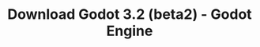 ---
# Generated by /tools/generators/src/download_archive_generator !!! do not edit by hand !!!
title: 'Download Godot 3.2 (beta2) - Godot Engine'
type: 'download/archive'
name: '3.2'
flavor: 'beta2'
release_date: '2019-11-22T03:00:00-00:00'
release_notes: 'article/dev-snapshot-godot-3-2-beta-2/'
primaryPlatforms:
  - 'android.apk'
  - 'macos.universal'
  - 'windows.64'
  - 'linux_server.headless.64'
  - 'web'
  - 'templates'
links:
  android.apk:
    name: 'android.apk'
    title: 'Android'
    caption: 'Universal APK (ARM64 + ARMv7 + x86_64 + x86)'
    tags:
      - 'APK download'
      - 'ARM64/v7'
      - 'x86 (64 & 32 bit)'
    hosts:
      github_builds:
        regular: 'https://github.com/godotengine/godot-builds/releases/download/3.2-beta2/Godot_v3.2-beta2_android_editor.apk'
        mono: '#'
      github:
        regular: 'https://github.com/godotengine/godot/releases/download/3.2-beta2/Godot_v3.2-beta2_android_editor.apk'
        mono: '#'
  macos.universal:
    name: 'macos.universal'
    title: 'macOS'
    caption: 'Universal (x86_64 + Apple Silicon)'
    tags:
      - 'Intel/Apple Silicon'
      - '64 bit'
    hosts:
      github_builds:
        regular: 'https://github.com/godotengine/godot-builds/releases/download/3.2-beta2/Godot_v3.2-beta2_osx.universal.zip'
        mono: 'https://github.com/godotengine/godot-builds/releases/download/3.2-beta2/Godot_v3.2-beta2_mono_osx.universal.zip'
      github:
        regular: 'https://github.com/godotengine/godot/releases/download/3.2-beta2/Godot_v3.2-beta2_osx.universal.zip'
        mono: 'https://github.com/godotengine/godot/releases/download/3.2-beta2/Godot_v3.2-beta2_mono_osx.universal.zip'
  windows.64:
    name: 'windows.64'
    title: 'Windows'
    caption: 'Standard (x86_64)'
    tags:
      - '64 bit'
    hosts:
      github_builds:
        regular: 'https://github.com/godotengine/godot-builds/releases/download/3.2-beta2/Godot_v3.2-beta2_win64.exe.zip'
        mono: 'https://github.com/godotengine/godot-builds/releases/download/3.2-beta2/Godot_v3.2-beta2_mono_win64.zip'
      github:
        regular: 'https://github.com/godotengine/godot/releases/download/3.2-beta2/Godot_v3.2-beta2_win64.exe.zip'
        mono: 'https://github.com/godotengine/godot/releases/download/3.2-beta2/Godot_v3.2-beta2_mono_win64.zip'
  linux_server.headless.64:
    name: 'linux_server.headless.64'
    title: 'Linux Server'
    caption: 'Headless (x86_64)'
    tags:
      - '64 bit'
      - 'Headless'
    hosts:
      github_builds:
        regular: 'https://github.com/godotengine/godot-builds/releases/download/3.2-beta2/Godot_v3.2-beta2_linux_headless.64.zip'
        mono: 'https://github.com/godotengine/godot-builds/releases/download/3.2-beta2/Godot_v3.2-beta2_mono_linux_headless_64.zip'
      github:
        regular: 'https://github.com/godotengine/godot/releases/download/3.2-beta2/Godot_v3.2-beta2_linux_headless.64.zip'
        mono: 'https://github.com/godotengine/godot/releases/download/3.2-beta2/Godot_v3.2-beta2_mono_linux_headless_64.zip'
  web:
    name: 'web'
    title: 'Web editor'
    caption: ''
    tags:
      - 'Self-hosted'
      - 'Cross-platform'
    hosts:
      github_builds:
        regular: 'https://github.com/godotengine/godot-builds/releases/download/3.2-beta2/Godot_v3.2-beta2_web_editor.zip'
        mono: '#'
      github:
        regular: 'https://github.com/godotengine/godot/releases/download/3.2-beta2/Godot_v3.2-beta2_web_editor.zip'
        mono: '#'
  linux.64:
    name: 'linux.64'
    title: 'Linux'
    caption: 'Standard (x86_64)'
    tags:
      - '64 bit'
    hosts:
      github_builds:
        regular: 'https://github.com/godotengine/godot-builds/releases/download/3.2-beta2/Godot_v3.2-beta2_x11.64.zip'
        mono: 'https://github.com/godotengine/godot-builds/releases/download/3.2-beta2/Godot_v3.2-beta2_mono_x11_64.zip'
      github:
        regular: 'https://github.com/godotengine/godot/releases/download/3.2-beta2/Godot_v3.2-beta2_x11.64.zip'
        mono: 'https://github.com/godotengine/godot/releases/download/3.2-beta2/Godot_v3.2-beta2_mono_x11_64.zip'
  linux.32:
    name: 'linux.32'
    title: 'Linux'
    caption: 'Standard (x86)'
    tags:
      - '32 bit'
    hosts:
      github_builds:
        regular: 'https://github.com/godotengine/godot-builds/releases/download/3.2-beta2/Godot_v3.2-beta2_x11.32.zip'
        mono: 'https://github.com/godotengine/godot-builds/releases/download/3.2-beta2/Godot_v3.2-beta2_mono_x11_32.zip'
      github:
        regular: 'https://github.com/godotengine/godot/releases/download/3.2-beta2/Godot_v3.2-beta2_x11.32.zip'
        mono: 'https://github.com/godotengine/godot/releases/download/3.2-beta2/Godot_v3.2-beta2_mono_x11_32.zip'
  windows.32:
    name: 'windows.32'
    title: 'Windows'
    caption: 'Standard (x86)'
    tags:
      - '32 bit'
    hosts:
      github_builds:
        regular: 'https://github.com/godotengine/godot-builds/releases/download/3.2-beta2/Godot_v3.2-beta2_win32.exe.zip'
        mono: 'https://github.com/godotengine/godot-builds/releases/download/3.2-beta2/Godot_v3.2-beta2_mono_win32.zip'
      github:
        regular: 'https://github.com/godotengine/godot/releases/download/3.2-beta2/Godot_v3.2-beta2_win32.exe.zip'
        mono: 'https://github.com/godotengine/godot/releases/download/3.2-beta2/Godot_v3.2-beta2_mono_win32.zip'
  linux_server.64:
    name: 'linux_server.64'
    title: 'Linux Server'
    caption: 'Standard (x86_64)'
    tags:
      - '64 bit'
    hosts:
      github_builds:
        regular: 'https://github.com/godotengine/godot-builds/releases/download/3.2-beta2/Godot_v3.2-beta2_linux_server.64.zip'
        mono: 'https://github.com/godotengine/godot-builds/releases/download/3.2-beta2/Godot_v3.2-beta2_mono_linux_server_64.zip'
      github:
        regular: 'https://github.com/godotengine/godot/releases/download/3.2-beta2/Godot_v3.2-beta2_linux_server.64.zip'
        mono: 'https://github.com/godotengine/godot/releases/download/3.2-beta2/Godot_v3.2-beta2_mono_linux_server_64.zip'
  aar_library:
    name: 'aar_library'
    title: 'AAR library'
    caption: ''
    tags:
      - 'Android plugins'
      - 'Java'
      - 'Kotlin'
    hosts:
      github_builds:
        regular: 'https://github.com/godotengine/godot-builds/releases/download/3.2-beta2/godot-lib.3.2.beta2.release.aar'
        mono: 'https://github.com/godotengine/godot-builds/releases/download/3.2-beta2/godot-lib.3.2.beta2.mono.release.aar'
      github:
        regular: 'https://github.com/godotengine/godot/releases/download/3.2-beta2/godot-lib.3.2.beta2.release.aar'
        mono: 'https://github.com/godotengine/godot/releases/download/3.2-beta2/godot-lib.3.2.beta2.mono.release.aar'
  templates:
    name: 'templates'
    title: 'Export templates'
    caption: ''
    tags:
      - 'Used to export your games to all supported platforms'
    hosts:
      github_builds:
        regular: 'https://github.com/godotengine/godot-builds/releases/download/3.2-beta2/Godot_v3.2-beta2_export_templates.tpz'
        mono: 'https://github.com/godotengine/godot-builds/releases/download/3.2-beta2/Godot_v3.2-beta2_mono_export_templates.tpz'
      github:
        regular: 'https://github.com/godotengine/godot/releases/download/3.2-beta2/Godot_v3.2-beta2_export_templates.tpz'
        mono: 'https://github.com/godotengine/godot/releases/download/3.2-beta2/Godot_v3.2-beta2_mono_export_templates.tpz'
---